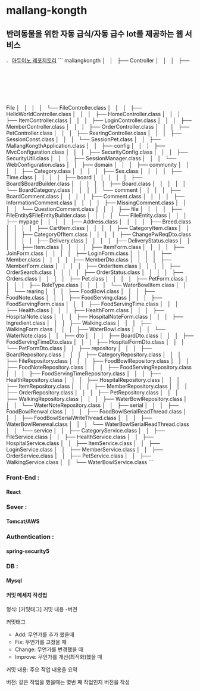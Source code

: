 <h1>mallang-kongth</h1>
<h2>반려동물을 위한 자동 급식/자동 급수 Iot를 제공하는 웹 서비스</h2>
<a href="https://github.com/onejm/ArduinoForMallang-Kongth"><img src="https://github.com/Tarikul-Islam-Anik/Animated-Fluent-Emojis/blob/master/Emojis/Animals/Otter.png" width ="3%"/>아두이노 레포지토리</a>
```
mallangkongth
│       │           ├── Controller
│       │           │   ├── File
│       │           │   │   └── FileController.class
│       │           │   ├── HelloWorldController.class
│       │           │   ├── HomeController.class
│       │           │   ├── ItemController.class
│       │           │   ├── LoginController.class
│       │           │   ├── MemberController.class
│       │           │   ├── OrderController.class
│       │           │   ├── PetController.class
│       │           │   ├── RearingController.class
│       │           │   ├── SessionConst.class
│       │           │   └── SessionPet.class
│       │           ├── MallangKongthApplication.class
│       │           ├── config
│       │           │   ├── MvcConfiguration.class
│       │           │   ├── SecurityConfig.class
│       │           │   ├── SecurityUtil.class
│       │           │   ├── SessionManager.class
│       │           │   └── WebConfiguration.class
│       │           ├── domain
│       │           │   ├── community
│       │           │   │   ├── Category.class
│       │           │   │   ├── Sex.class
│       │           │   │   ├── Time.class
│       │           │   │   ├── board
│       │           │   │   │   ├── Board$BoardBuilder.class
│       │           │   │   │   ├── Board.class
│       │           │   │   │   └── BoardCategory.class
│       │           │   │   └── comment
│       │           │   │       ├── BoardComment.class
│       │           │   │       ├── Comment.class
│       │           │   │       ├── InformationComment.class
│       │           │   │       ├── MissingComment.class
│       │           │   │       └── QuestionComment.class
│       │           │   ├── file
│       │           │   │   ├── FileEntity$FileEntityBuilder.class
│       │           │   │   └── FileEntity.class
│       │           │   ├── mypage
│       │           │   │   ├── Address.class
│       │           │   │   ├── Breed.class
│       │           │   │   ├── CartItem.class
│       │           │   │   ├── CategoryItem.class
│       │           │   │   ├── CategoryOfItem.class
│       │           │   │   ├── ChangePwReqDto.class
│       │           │   │   ├── Delivery.class
│       │           │   │   ├── DeliveryStatus.class
│       │           │   │   ├── Item.class
│       │           │   │   ├── ItemForm.class
│       │           │   │   ├── JoinForm.class
│       │           │   │   ├── LoginForm.class
│       │           │   │   ├── Member.class
│       │           │   │   ├── MemberDto.class
│       │           │   │   ├── MemberForm.class
│       │           │   │   ├── OrderItem.class
│       │           │   │   ├── OrderSearch.class
│       │           │   │   ├── OrderStatus.class
│       │           │   │   ├── Orders.class
│       │           │   │   ├── Pet.class
│       │           │   │   ├── PetForm.class
│       │           │   │   ├── RoleType.class
│       │           │   │   └── WaterBowlItem.class
│       │           │   └── rearing
│       │           │       ├── FoodBowl.class
│       │           │       ├── FoodNote.class
│       │           │       ├── FoodServing.class
│       │           │       ├── FoodServingForm.class
│       │           │       ├── FoodServingTime.class
│       │           │       ├── Health.class
│       │           │       ├── HealthForm.class
│       │           │       ├── HospitalNote.class
│       │           │       ├── HospitalNoteForm.class
│       │           │       ├── Ingredient.class
│       │           │       ├── Walking.class
│       │           │       ├── WalkingForm.class
│       │           │       ├── WaterBowl.class
│       │           │       └── WaterNote.class
│       │           ├── dto
│       │           │   ├── BoardDto.class
│       │           │   ├── FoodServingTimeDto.class
│       │           │   ├── HospitalFormDto.class
│       │           │   └── PetFormDto.class
│       │           ├── repository
│       │           │   ├── BoardRepository.class
│       │           │   ├── CategoryRepository.class
│       │           │   ├── FileRepository.class
│       │           │   ├── FoodBowlRepository.class
│       │           │   ├── FoodNoteRepository.class
│       │           │   ├── FoodServingRepository.class
│       │           │   ├── FoodServingTimeRepository.class
│       │           │   ├── HealthRepository.class
│       │           │   ├── HospitalRepository.class
│       │           │   ├── ItemRepository.class
│       │           │   ├── MemberRepository.class
│       │           │   ├── OrderRepository.class
│       │           │   ├── PetRepository.class
│       │           │   ├── WalkingRepository.class
│       │           │   ├── WaterBowlRepository.class
│       │           │   └── WaterNoteRepository.class
│       │           ├── serial
│       │           │   ├── FoodBowlRenwal.class
│       │           │   ├── FoodBowlSerialReadThread.class
│       │           │   ├── FoodBowlSerialWriteThread.class
│       │           │   ├── WaterBowlRenewal.class
│       │           │   └── WaterBowlSerialReadThread.class
│       │           └── service
│       │               ├── CategoryService.class
│       │               ├── FileService.class
│       │               ├── HealthService.class
│       │               ├── HospitalService.class
│       │               ├── ItemService.class
│       │               ├── LoginService.class
│       │               ├── MemberService.class
│       │               ├── OrderService.class
│       │               ├── PetService.class
│       │               ├── WalkingService.class
│       │               └── WaterBowlService.class
```


<h3 data-ke-size="size20"><b>Front-End :</b></h3>
<h4 data-ke-size="size20"><b>React</b></h4>
<h3 data-ke-size="size20"><b>Sever :</b></h3>
<h4 data-ke-size="size20"><b>Tomcat/AWS</b></h4>
<h3 data-ke-size="size20"><b>Authentication :</b></h3>
<h4 data-ke-size="size20"><b>spring-security5</b></h4>
<h3 data-ke-size="size20"><b>DB :</b></h3>
<h4 data-ke-size="size20"><b>Mysql</b></h4>

<h4 data-ke-size="size20"><b>커밋 메세지 작성법</b></h4>
<p data-ke-size="size16">형식: [커밋태그] 커밋 내용 -버전</p>
<p data-ke-size="size16">커밋태그</p>
<ul style="list-style-type: circle;" data-ke-list-type="circle">
<li>Add: 무언가를 추가 했을때</li>
<li>Fix: 무언가를 고쳤을 때</li>
<li>Change: 무언가를 변경했을 때</li>
<li>Improve: 무언가를 개선(최적화)했을 때</li>
</ul>
<p data-ke-size="size16">커밋 내용: 주요 작업 내용을 요약</p>
<p data-ke-size="size16">버전: 같은 작업을 했을때는 몇번 째 작업인지 버전을 작성</p>
